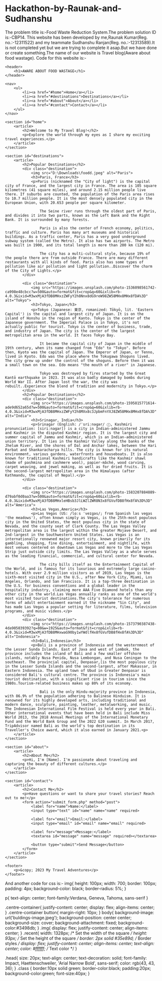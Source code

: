# Hackathon-by-Raunak-and-Sudhanshu
The problem title is:-Food Waste Reduction System.The problem solution ID is:-CBP14.
This website has been developed by me,Raunak Kumar(Reg. no.:-12311522) and my teammate Sudhanshu Ranjan(Reg. no.:-12313589).It is not completed yet but we are trying to complete it asap.But we have done or create something.The name of our website is Travel blog(Aware about food wastage).
Code for this website is:-
<!DOCTYPE html>
<html lang="en">
<head>
    <meta charset="UTF-8">
    <meta name="viewport" content="width=device-width, initial-scale=1.0">
    <link rel="stylesheet" href="blog.css">
    <title>Travel Blog</title>
    <link rel="stylesheet" href="Raunak40.css">
</head>
<body>

    <header>
        <h1>AWARE ABOUT FOOD WASTAGE</h1>
    </header>

    <nav>
        <ul>
            <li><a href="#home">Home</a></li>
            <li><a href="#destinations">Destinations</a></li>
            <li><a href="#about">About</a></li>
            <li><a href="#contact">Contact</a></li>
        </ul>
    </nav>

    <section id="home">
        <article>
            <h2>Welcome to My Travel Blog!</h2>
            <p>Explore the world through my eyes as I share my exciting travel experiences.</p>
        </article>
    </section>

    <section id="destinations">
        <article>
            <h2>Popular Destinations</h2>
            <div class="destination">
                <img src="D:\Downloads\foodd.jpeg" alt="Paris">
                <h3>Paris, France</h3>
                <p>Paris (nicknamed the "City of light") is the capital city of France, and the largest city in France. The area is 105 square kilometres (41 square miles), and around 2.15 million people live there. If suburbs are counted, the population of the Paris area rises to 10.7 million people. It is the most densely populated city in the European Union, with 20.653 people per square kilometer.

                    The Seine river runs through the oldest part of Paris, and divides it into two parts, known as the Left Bank and the Right Bank. It is surrounded by many forests.
                    
                    Paris is also the center of French economy, politics, traffic and culture. Paris has many art museums and historical buildings. As a traffic center, Paris has a very good underground subway system (called the Metro). It also has two airports. The Metro was built in 1900, and its total length is more than 200 km (120 mi).
                    
                    The city has a multi-cultural style, because 19% of the people there are from outside France. There are many different restaurants with all kinds of food. Paris also has some types of pollution like air pollution and light pollution..Discover the charm of the City of Lights.</p>
            </div>

            <div class="destination">
                <img src="https://images.unsplash.com/photo-1536098561742-ca998e48cbcc?w=500&auto=format&fit=crop&q=60&ixlib=rb-4.0.3&ixid=M3wxMjA3fDB8MHxzZWFyY2h8Nnx8dG9reW98ZW58MHx8MHx8fDA%3D" alt="Tokyo">
                <h3>Tokyo, Japan</h3>
                <p>Tokyo (Japanese: 東京, romanized: Tōkyō, lit. 'Eastern Capital') is the capital and largest city of Japan. It is on the island of Honshu in the region of Kanto. Tokyo is the center of the Japanese government. The Imperial Palace is in Tokyo, it's not actually public for tourist. Tokyo is the center of business, trade, and industry of Japan. The city is the center of the largest metropolitan area in the world. It faces Tokyo Bay.

                    It became the capital city of Japan in the middle of 19th century, when its name changed from "Edo" to "Tokyo". Before then, Kyoto was the capital of Japan. The Emperor of Japan, or Tenno, lived in Kyoto. Edo was the place where the Tokugawa Shoguns lived. The city grew up under the control of the shoguns. Before then it was a small town on the sea. Edo means "the mouth of a river" in Japanese.
                    
                    Tokyo was destroyed by fires started by the Great Kantō earthquake in 1923. It was also badly damaged by bombs during World War II. After Japan lost the war, the city was rebuilt..Experience the blend of tradition and modernity in Tokyo.</p>
            </div>
            <h2>Popular Destinations</h2>
            <div class="destination">
                <img src="https://images.unsplash.com/photo-1595815771614-ade9d652a65d?w=500&auto=format&fit=crop&q=60&ixlib=rb-4.0.3&ixid=M3wxMjA3fDB8MHxzZWFyY2h8MXx8c3JpbmFnYXJ8ZW58MHx8MHx8fDA%3D" alt="India">
                <h3>Srinagar, India</h3>
                <p>Srinagar (English: /ˈsriːnəɡər/ ⓘ, Kashmiri pronunciation: [siriːnagar]) is a city in Indian-administered Jammu and Kashmir in the disputed Kashmir region. It is the largest city and summer capital of Jammu and Kashmir, which is an Indian-administered union territory. It lies in the Kashmir Valley along the banks of the Jhelum River, and the shores of Dal and Anchar lakes, between the Hari Parbat and Shankaracharya hills. The city is known for its natural environment, various gardens, waterfronts and houseboats. It is also known for traditional Kashmiri handicrafts like the Kashmir shawl (made of pashmina and cashmere wool), papier-mâché, wood carving, carpet weaving, and jewel making, as well as for dried fruits. It is the second-largest metropolitan area in the Himalayas (after Kathmandu, the capital of Nepal).</p>
            </div>

            <div class="destination">
                <img src="https://images.unsplash.com/photo-1583207884889-d79abf0d0aa3?w=500&auto=format&fit=crop&q=60&ixlib=rb-4.0.3&ixid=M3wxMjA3fDB8MHxleHBsb3JlLWZlZWR8N3x8fGVufDB8fHx8fA%3D%3D" alt="America">
                <h3>Las Vegas,America</h3>
                <p>Las Vegas (US: /lɑːs ˈveɪɡəs/; from Spanish las vegas 'the meadows'), often known simply as Vegas, is the 25th-most populous city in the United States, the most populous city in the state of Nevada, and the county seat of Clark County. The Las Vegas Valley metropolitan area is the largest within the greater Mojave Desert, and 2nd-largest in the Southwestern United States. Las Vegas is an internationally renowned major resort city, known primarily for its gambling, shopping, fine dining, entertainment, and nightlife, with most venues centered on downtown Las Vegas and more to the Las Vegas Strip just outside city limits. The Las Vegas Valley as a whole serves as the leading financial, commercial, and cultural center for Nevada.

                    The city bills itself as the Entertainment Capital of the World, and is famous for its luxurious and extremely large casino-hotels. With over 2.9 million visitors as of 2019, Las Vegas is the sixth-most visited city in the U.S., after New York City, Miami, Los Angeles, Orlando, and San Francisco. It is a top-three destination in the U.S. for business conventions and a global leader in the hospitality industry, claiming more AAA Five Diamond hotels than any other city in the world.Las Vegas annually ranks as one of the world's most visited tourist destinations.The city's tolerance for numerous forms of adult entertainment earned it the nickname "Sin City", and has made Las Vegas a popular setting for literature, films, television programs, and music videos.</p>
            </div>
            <div class="destination">
                <img src="https://images.unsplash.com/photo-1573790387438-4da905039392?q=80&w=1925&auto=format&fit=crop&ixlib=rb-4.0.3&ixid=M3wxMjA3fDB8MHxwaG90by1wYWdlfHx8fGVufDB8fHx8fA%3D%3D" alt="Indonesia">
                <h3>Bali,Indonesia</h3>
                <p>Bali is a province of Indonesia and the westernmost of the Lesser Sunda Islands. East of Java and west of Lombok, the province includes the island of Bali and a few smaller offshore islands, notably Nusa Penida, Nusa Lembongan, and Nusa Ceningan to the southeast. The provincial capital, Denpasar,[is the most populous city in the Lesser Sunda Islands and the second-largest, after Makassar, in Eastern Indonesia. The upland town of Ubud in Greater Denpasar is considered Bali's cultural centre. The province is Indonesia's main tourist destination, with a significant rise in tourism since the 1980s.Tourism-related business makes up 80% of its economy.

                    Bali is the only Hindu-majority province in Indonesia, with 86.9% of the population adhering to Balinese Hinduism. It is renowned for its highly developed arts, including traditional and modern dance, sculpture, painting, leather, metalworking, and music. The Indonesian International Film Festival is held every year in Bali. Other international events that have been held in Bali include Miss World 2013, the 2018 Annual Meetings of the International Monetary Fund and the World Bank Group and the 2022 G20 summit. In March 2017, TripAdvisor named Bali as the world's top destination in its Traveller's Choice award, which it also earned in January 2021.<p>
        </article>
    </section>

    <section id="about">
        <article>
            <h2>About Me</h2>
            <p>Hi, I'm [Name]. I'm passionate about traveling and capturing the beauty of different cultures.</p>
        </article>
    </section>

    <section id="contact">
        <article>
            <h2>Contact Me</h2>
            <p>Have questions or want to share your travel stories? Reach out to me!</p>
            <form action="submit_form.php" method="post">
                <label for="name">Name:</label>
                <input type="text" id="name" name="name" required>

                <label for="email">Email:</label>
                <input type="email" id="email" name="email" required>

                <label for="message">Message:</label>
                <textarea id="message" name="message" required></textarea>

                <button type="submit">Send Message</button>
            </form>
        </article>
    </section>

    <footer>
        <p>&copy; 2023 My Travel Adventures</p>
    </footer>

</body>
</html>
And another code for css is:-
img{
    height: 100px;
    width: 700;
    border: 100px;
    padding: 4px;
    background-color: black;
    border-radius: 5%;
}

p{
    text-align: center;
    font-family:Verdana, Geneva, Tahoma, sans-serif
}


.centre-container{
    justify-content: center;
    display: flex;
    align-items: center;
}
.centre-container button{
    margin-right: 10px;
}
body{
    background-image: url('buldings-image.jpeg');
    background-position: center center;
    background-size: cover;
    background-attachment: fixed;
    background-color:#3498db;
}
.img{
    display: flex;
    justify-content: center;
    align-items: center;
}
.recent{
        width: 1328px; /* Set the width of the square */
        height: 93px; /* Set the height of the square */
        border: 2px solid #35e89d; /* Border styles */
        display: flex;
        justify-content: center;
        align-items: center;
        text-align: center;
        color: #ffffff; /* Text color */
      }
      


.head{
    size: 20px;
    text-align: center;
    text-decoration: solid;
    font-family: Impact, Haettenschweiler, 'Arial Narrow Bold', sans-serif;
    color: rgb(43, 43, 36);
}
.class
{
border:10px solid green;
border-color:black;
padding:20px;
background-color:green;
font-size:40px;
}
